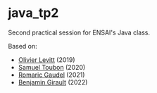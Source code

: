 # java_tp2

Second practical session for ENSAI's Java class.

Based on:
- [Olivier Levitt](https://formations.levitt.fr/poo-java/#/) (2019)
- [Samuel Toubon](http://wikisamuel.github.io/java/#/) (2020)
- [Romaric Gaudel](https://github.com/gaudel/java_PS2) (2021)
- [Benjamin Girault](https://github.com/bgirault-ensai/JavaOOP-Practical-2) (2022)
